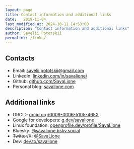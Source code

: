 ```yaml
---
layout: page
title: Contact information and additional links
date:   2019-11-04
last_modified_at: 2024-10-11 14:53:00
description: "Contact information and additional links"
author: Savelii Pototskii
permalink: /links/
---
```


## Contacts
* Email: savelii.pototskii@gmail.com
* LinkedIn: [linkedin.com/in/savalione/](https://www.linkedin.com/in/savalione/)
* Github: [github.com/SavaLione](https://github.com/SavaLione)
* Personal blog: [savalione.com](https://savalione.com)

## Additional links
* ORCID: [orcid.org/0009-0006-5105-465X](https://orcid.org/0009-0006-5105-465X)
* Google for developers: [g.dev/savalione](https://g.dev/savalione)
* Linux foundation: [openprofile.dev/profile/SavaLione](https://openprofile.dev/profile/SavaLione)
* Bluesky: [@savalione.bsky.social](https://bsky.app/profile/savalione.bsky.social)
* ~~Twitter~~/X: [@SavaLione](https://x.com/SavaLione)
* Dev: [dev.to/savalione](https://dev.to/savalione)
